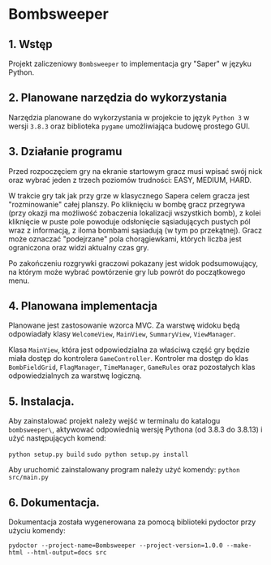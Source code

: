 # Bombsweeper

## 1. Wstęp

Projekt zaliczeniowy `Bombsweeper` to implementacja gry "Saper" w języku Python.

## 2. Planowane narzędzia do wykorzystania

Narzędzia planowane do wykorzystania w projekcie to język `Python 3` w wersji `3.8.3` oraz
biblioteka `pygame` umożliwiająca budowę prostego GUI.

## 3. Działanie programu

Przed rozpoczęciem gry na ekranie startowym gracz musi wpisać swój nick oraz wybrać jeden
z trzech poziomów trudności: EASY, MEDIUM, HARD.

W trakcie gry tak jak przy grze w klasycznego Sapera celem gracza jest "rozminowanie" całej
planszy. Po kliknięciu w bombę gracz przegrywa (przy okazji ma możliwość zobaczenia lokalizacji wszystkich bomb), z kolei kliknięcie w puste pole powoduje
odsłonięcie sąsiadujących pustych pól wraz z informacją, z iloma bombami sąsiadują (w tym po
przekątnej). Gracz może oznaczać "podejrzane" pola chorągiewkami, których liczba jest
ograniczona oraz widzi aktualny czas gry.

Po zakończeniu rozgrywki graczowi pokazany jest widok podsumowujący, na którym może wybrać
powtórzenie gry lub powrót do początkowego menu.

## 4. Planowana implementacja

Planowane jest zastosowanie wzorca MVC. Za warstwę widoku będą odpowiadały klasy
`WelcomeView`, `MainView`, `SummaryView`, `ViewManager`.

Klasa `MainView`, która jest odpowiedzialna za właściwą część gry będzie miała dostęp
do kontrolera `GameController`. Kontroler ma dostęp do klas `BombFieldGrid`, `FlagManager`,
`TimeManager`, `GameRules` oraz pozostałych klas odpowiedzialnych za warstwę logiczną.

## 5. Instalacja.

Aby zainstalować projekt należy wejść w terminalu do katalogu `bombsweeper\`, aktywować odpowiednią wersję Pythona (od 3.8.3 do 3.8.13) i użyć następujących komend:

`python setup.py build`
`sudo python setup.py install`

Aby uruchomić zainstalowany program należy użyć komendy:
`python src/main.py`

## 6. Dokumentacja.

Dokumentacja została wygenerowana za pomocą biblioteki pydoctor przy użyciu komendy:

`pydoctor --project-name=Bombsweeper --project-version=1.0.0 --make-html --html-output=docs src`

